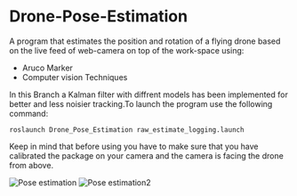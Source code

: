 # Drone-Pose-Estimation

A program that estimates the position and rotation of a flying drone based on the live feed of web-camera on top of the work-space using:

- Aruco Marker
- Computer vision Techniques

In this Branch a Kalman filter with diffrent models has been implemented for better and less noisier tracking.To launch the program use the following command:

`roslaunch Drone_Pose_Estimation raw_estimate_logging.launch`

Keep in mind that before using you have to make sure that you have calibrated the package on your camera and the camera is facing the drone from above.

![Pose estimation](https://github.com/marios-stam/Drone_Pose_Estimation/blob/d82b5bcb481d162889ba36eb9ecd2105f87f0356/photos/2.jpeg "Pose estimation")
![Pose estimation2](https://github.com/marios-stam/Drone_Pose_Estimation/blob/83deb58fe64a7d7a37af4b42531c5a17a8588c79/photos/3.png "Pose estimation")
